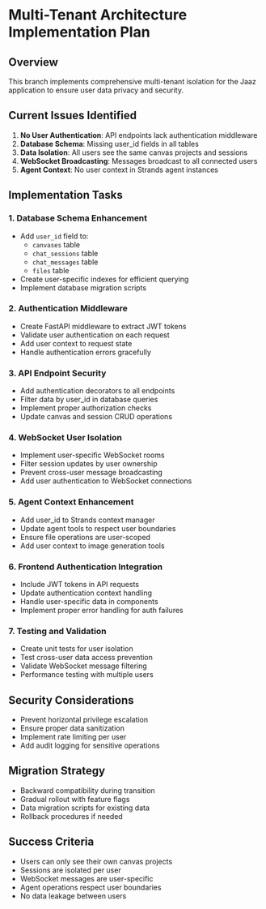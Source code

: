 # Multi-Tenant Architecture Implementation Plan

## Overview
This branch implements comprehensive multi-tenant isolation for the Jaaz application to ensure user data privacy and security.

## Current Issues Identified
1. **No User Authentication**: API endpoints lack authentication middleware
2. **Database Schema**: Missing user_id fields in all tables
3. **Data Isolation**: All users see the same canvas projects and sessions
4. **WebSocket Broadcasting**: Messages broadcast to all connected users
5. **Agent Context**: No user context in Strands agent instances

## Implementation Tasks

### 1. Database Schema Enhancement
- Add `user_id` field to:
  - `canvases` table
  - `chat_sessions` table  
  - `chat_messages` table
  - `files` table
- Create user-specific indexes for efficient querying
- Implement database migration scripts

### 2. Authentication Middleware
- Create FastAPI middleware to extract JWT tokens
- Validate user authentication on each request
- Add user context to request state
- Handle authentication errors gracefully

### 3. API Endpoint Security
- Add authentication decorators to all endpoints
- Filter data by user_id in database queries
- Implement proper authorization checks
- Update canvas and session CRUD operations

### 4. WebSocket User Isolation
- Implement user-specific WebSocket rooms
- Filter session updates by user ownership
- Prevent cross-user message broadcasting
- Add user authentication to WebSocket connections

### 5. Agent Context Enhancement
- Add user_id to Strands context manager
- Update agent tools to respect user boundaries
- Ensure file operations are user-scoped
- Add user context to image generation tools

### 6. Frontend Authentication Integration
- Include JWT tokens in API requests
- Update authentication context handling
- Handle user-specific data in components
- Implement proper error handling for auth failures

### 7. Testing and Validation
- Create unit tests for user isolation
- Test cross-user data access prevention
- Validate WebSocket message filtering
- Performance testing with multiple users

## Security Considerations
- Prevent horizontal privilege escalation
- Ensure proper data sanitization
- Implement rate limiting per user
- Add audit logging for sensitive operations

## Migration Strategy
- Backward compatibility during transition
- Gradual rollout with feature flags
- Data migration scripts for existing data
- Rollback procedures if needed

## Success Criteria
- Users can only see their own canvas projects
- Sessions are isolated per user
- WebSocket messages are user-specific
- Agent operations respect user boundaries
- No data leakage between users
